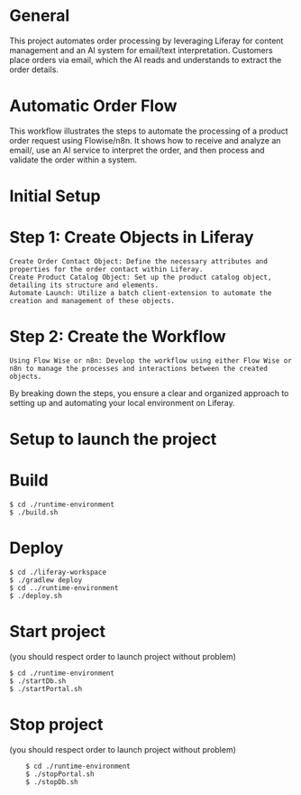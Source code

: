 # General
This project automates order processing by leveraging Liferay for content management and an AI system for email/text interpretation.
Customers place orders via email, which the AI reads and understands to extract the order details.

# Automatic Order Flow
This workflow illustrates the steps to automate the processing of a product order request using Flowise/n8n. It shows how to receive and analyze an email/, use an AI service to interpret the order, and then process and validate the order within a system.

# Initial Setup

# Step 1: Create Objects in Liferay

    Create Order Contact Object: Define the necessary attributes and properties for the order contact within Liferay.
    Create Product Catalog Object: Set up the product catalog object, detailing its structure and elements.
    Automate Launch: Utilize a batch client-extension to automate the creation and management of these objects.

# Step 2: Create the Workflow

    Using Flow Wise or n8n: Develop the workflow using either Flow Wise or n8n to manage the processes and interactions between the created objects.

By breaking down the steps, you ensure a clear and organized approach to setting up and automating your local environment on Liferay.

# Setup to launch the project

# Build
    
    $ cd ./runtime-environment
    $ ./build.sh
        
# Deploy
    
    $ cd ./liferay-workspace
    $ ./gradlew deploy
    $ cd ../runtime-environment
    $ ./deploy.sh
        
# Start project   
(you should respect order to launch project without problem)
    
    $ cd ./runtime-environment
    $ ./startDb.sh
    $ ./startPortal.sh
        
# Stop project 
(you should respect order to launch project without problem)
    
        $ cd ./runtime-environment
        $ ./stopPortal.sh
        $ ./stopDb.sh




























        
